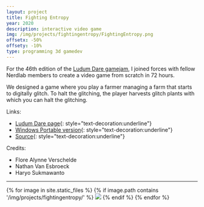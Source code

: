 ```yaml
---
layout: project
title: Fighting Entropy
year: 2020
description: interactive video game
img: /img/projects/fightingentropy/FightingEntropy.png
offsetx: -50%
offsety: -10%
type: programming 3d gamedev
---
```


For the 46th edition of the [Ludum Dare gamejam](https://ldjam.com/), I joined forces with fellow Nerdlab members to create a video game from scratch in 72 hours.

We designed a game where you play a farmer managing a farm that starts to digitally glitch. To halt the glitching, the player harvests glitch plants with which you can halt the glitching.

Links:
- [Ludum Dare page](https://ldjam.com/events/ludum-dare/46/fighting-entropy){: style="text-decoration:underline"}
- [Windows Portable version](http://share.haryosukmawanto.com/FightingEntropy/FightingEntropy.zip){: style="text-decoration:underline"}
- [Source](https://github.com/VerscheldeAlynne/ludumDare46){: style="text-decoration:underline"}

Credits:
- Flore Alynne Verschelde
- Nathan Van Esbroeck 
- Haryo Sukmawanto

<hr>

<div>
{% for image in site.static_files %}
  {% if image.path contains '/img/projects/fightingentropy/' %}
    <img class="projectimage" src="{{ site.baseurl }}{{ image.path }}">
  {% endif %}
{% endfor %}
</div>
